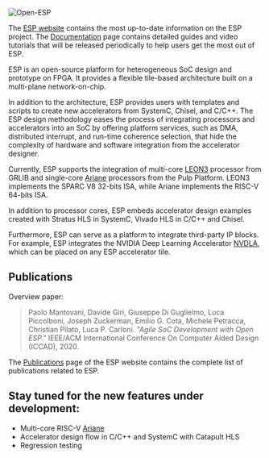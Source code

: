 

![Open-ESP](esp-logo-small.png)

The [ESP website](https://www.esp.cs.columbia.edu) contains the most up-to-date information on the ESP project. The [Documentation](https://www.esp.cs.columbia.edu/docs) page contains detailed guides and video tutorials that will be released periodically to help users get the most out of ESP.

ESP is an open-source platform for heterogeneous SoC design and prototype on
FPGA. It provides a flexible tile-based architecture built on a multi-plane
network-on-chip.

In addition to the architecture, ESP provides users with templates and scripts
to create new accelerators from SystemC, Chisel, and C/C++.
The ESP design methodology eases the process of integrating processors and accelerators into an SoC by offering platform
services, such as DMA, distributed interrupt, and run-time coherence selection,
that hide the complexity of hardware and software integration from the
accelerator designer.

Currently, ESP supports the integration of multi-core [LEON3](https://www.gaisler.com/index.php/downloads/leongrlib) processor from GRLIB and single-core [Ariane](https://github.com/pulp-platform/ariane) processors from the Pulp Platform. LEON3 implements the SPARC V8 32-bits ISA, while Ariane implements the RISC-V 64-bits ISA.

In addition to processor cores, ESP embeds accelerator design examples created
with Stratus HLS in SystemC, Vivado HLS in C/C++ and Chisel.

Furthermore, ESP can serve as a platform to integrate third-party IP blocks.
For example, ESP integrates the NVIDIA Deep Learning Accelerator [NVDLA](http://nvdla.org/),
which can be placed on any ESP accelerator tile.

## Publications

Overview paper:

> Paolo Mantovani, Davide Giri, Giuseppe Di Guglielmo, Luca Piccolboni, Joseph Zuckerman, Emilio G. Cota, Michele Petracca, Christian Pilato, Luca P. Carloni. _"Agile SoC Development with Open ESP."_ IEEE/ACM International Conference On Computer Aided Design (ICCAD), 2020.

The [Publications](https://www.esp.cs.columbia.edu/pubs) page of the ESP website contains the complete list of publications related to ESP.

## Stay tuned for the new features under development:

   - Multi-core RISC-V [Ariane](https://github.com/openhwgroup/cva6)
   - Accelerator design flow in C/C++ and SystemC with Catapult HLS
   - Regression testing
